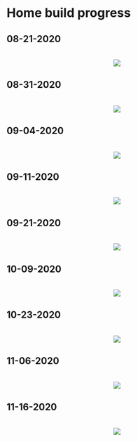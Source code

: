 # Home build progress

## 08-21-2020

<br>

<div align="center">

  <img src="/assets/img/house/01.jpg" />

</div>

## 08-31-2020

<br>

<div align="center">

  <img src="/assets/img/house/02.jpg" />

</div>

## 09-04-2020

<br>

<div align="center">

  <img src="/assets/img/house/03.jpg" />

</div>

## 09-11-2020

<br>

<div align="center">

  <img src="/assets/img/house/04.jpg" />

</div>

## 09-21-2020

<br>

<div align="center">

  <img src="/assets/img/house/05.jpg" />

</div>

## 10-09-2020

<br>

<div align="center">

  <img src="/assets/img/house/06.jpg" />

</div>

## 10-23-2020

<br>

<div align="center">

  <img src="/assets/img/house/07.jpg" />

</div>

## 11-06-2020

<br>

<div align="center">

  <img src="/assets/img/house/08.jpg" />

</div>

## 11-16-2020

<br>

<div align="center">

  <img src="/assets/img/house/09.jpg" />

</div>
